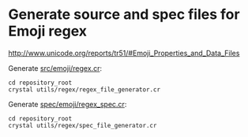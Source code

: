 # Generate source and spec files for Emoji regex

http://www.unicode.org/reports/tr51/#Emoji_Properties_and_Data_Files

Generate [src/emoji/regex.cr](https://github.com/veelenga/emoji.cr/blob/master/src/emoji/regex.cr):

```console
cd repository_root
crystal utils/regex/regex_file_generator.cr
```

Generate [spec/emoji/regex_spec.cr](https://github.com/veelenga/emoji.cr/blob/master/spec/emoji/regex_spec.cr):

```console
cd repository_root
crystal utils/regex/spec_file_generator.cr
```
